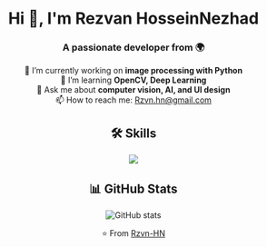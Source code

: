 <!-- Title -->
<h1 align="center">Hi 👋, I'm Rezvan HosseinNezhad</h1>

<!-- Subtitle -->
<h3 align="center">A passionate developer from 🌍</h3>

<!-- Badges -->
<p align="center">
  <a href="https://github.com/Rzvn-HN
">

  </a>
</p>

<!-- About section -->
<p align="center">
  🔭 I’m currently working on <strong>image processing with Python</strong><br/>
  🌱 I’m learning <strong>OpenCV, Deep Learning</strong><br/>
  💬 Ask me about <strong>computer vision, AI, and UI design</strong><br/>
  📫 How to reach me: <a href="mailto:yourname@example.com">Rzvn.hn@gmail.com</a>
</p>
</p>

<!-- Skills -->
<h2 align="center">🛠️ Skills</h2>
<p align="center">
  <img src="https://skillicons.dev/icons?i=python,opencv,html,css,js,androidstudio,github" />
</p>

<!-- GitHub Stats -->
<h2 align="center">📊 GitHub Stats</h2>
<p align="center">
  <img src="https://github-readme-stats.vercel.app/api?username=Rzvn-HN&show_icons=true&theme=tokyonight" alt="GitHub stats"/>
</p>

<!-- Footer -->
<p align="center">⭐️ From <a href="https://github.com/Rzvn-HN">Rzvn-HN
</a></p>

